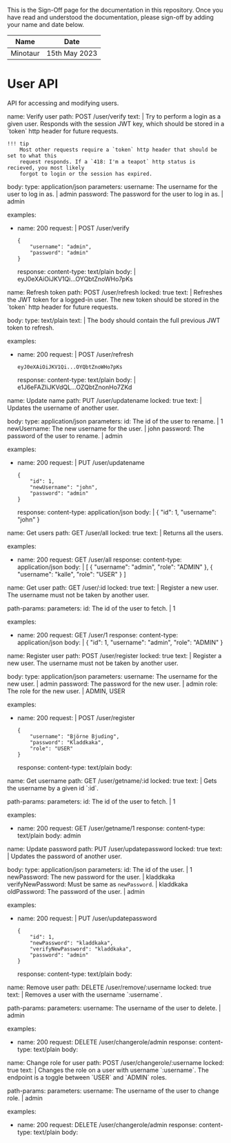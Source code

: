 <!-- sign-off-sheet:start -->
<!-- sign-off-cadence:1 month -->

This is the Sign-Off page for the documentation in this repository. Once you have read
and understood the documentation, please sign-off by adding your name and date below.

| Name          | Date            |
|--|--|
| Minotaur      | 15th May 2023   |
<!-- sign-off-sheet:end -->



# User API

API for accessing and modifying users.

<api>
name: Verify user
path: POST /user/verify
text: |
    Try to perform a login as a given user. Responds with the session JWT key, which should
    be stored in a `token` http header for future requests.

    !!! tip
        Most other requests require a `token` http header that should be set to what this
        request responds. If a `418: I'm a teapot` http status is recieved, you most likely
        forgot to login or the session has expired.
body:
    type: application/json
    parameters:
        username: The username for the user to log in as. | admin
        password: The password for the user to log in as. | admin

examples:
  - name: 200
    request: |
        POST /user/verify

        {
            "username": "admin",
            "password": "admin"
        }
    response:
        content-type: text/plain
        body: |
            eyJ0eXAiOiJKV1Qi...OYQbtZnoWHo7pKs
</api>

<api>
name: Refresh token
path: POST /user/refresh
locked: true
text: |
    Refreshes the JWT token for a logged-in user. The new token
    should be stored in the `token` http header for future requests.

body:
    type: text/plain
    text: |
        The body should contain the full previous JWT token to refresh.

examples:
  - name: 200
    request: |
        POST /user/refresh

        eyJ0eXAiOiJKV1Qi...OYQbtZnoWHo7pKs        
    response:
        content-type: text/plain
        body: |
            e1J6eFAZIiJKVdQL...OZQbtZnonHo7ZKd
</api>

<api>
name: Update name
path: PUT /user/updatename
locked: true
text: |
    Updates the username of another user.

body:
    type: application/json
    parameters:
        id: The id of the user to rename. | 1
        newUsername: The new username for the user. | john
        password: The password of the user to rename. | admin

examples:
  - name: 200
    request: |
        PUT /user/updatename

        {
            "id": 1,
            "newUsername": "john",
            "password": "admin"
        }
    response:
        content-type: application/json
        body: |
            {
                "id": 1,
                "username": "john"
            }
</api>

<api>
name: Get users
path: GET /user/all
locked: true
text: |
    Returns all the users.

examples:
  - name: 200
    request: GET /user/all
    response:
        content-type: application/json
        body: |
            [
                {
                    "username": "admin",
                    "role": "ADMIN"
                },
                {
                    "username": "kalle",
                    "role": "USER"
                }
            ]
</api>

<api>
name: Get user
path: GET /user/:id
locked: true
text: |
    Register a new user. The username must not
    be taken by another user.

path-params:
    parameters:
        id: The id of the user to fetch. | 1

examples:
  - name: 200
    request: GET /user/1
    response:
        content-type: application/json
        body: |
            {
                "id": 1,
                "username": "admin",
                "role": "ADMIN"
            }
</api>

<api>
name: Register user
path: POST /user/register
locked: true
text: |
    Register a new user. The username must not
    be taken by another user.

body:
    type: application/json
    parameters:
        username: The username for the new user. | admin
        password: The password for the new user. | admin
        role: The role for the new user. | ADMIN, USER

examples:
  - name: 200
    request: |
        POST /user/register

        {
            "username": "Björne Bjuding",
            "password": "Kladdkaka",
            "role": "USER"
        }
    response:
        content-type: text/plain
        body: <empty>
</api>

<api>
name: Get username
path: GET /user/getname/:id
locked: true
text: |
    Gets the username by a given id `:id`.

path-params:
    parameters:
        id: The id of the user to fetch. | 1

examples:
  - name: 200
    request: GET /user/getname/1
    response:
        content-type: text/plain
        body: admin
</api>

<api>
name: Update password
path: PUT /user/updatepassword
locked: true
text: |
    Updates the password of another user.

body:
    type: application/json
    parameters:
        id: The id of the user. | 1
        newPassword: The new password for the user. | kladdkaka
        verifyNewPassword: Must be same as `newPassword`. | kladdkaka
        oldPassword: The password of the user. | admin
  
examples:
  - name: 200
    request: |
        PUT /user/updatepassword

        {
            "id": 1,
            "newPassword": "kladdkaka",
            "verifyNewPassword": "kladdkaka",
            "password": "admin"
        }
    response:
        content-type: text/plain
        body: <empty>
</api>

<api>
name: Remove user
path: DELETE /user/remove/:username
locked: true
text: |
    Removes a user with the username `:username`.

path-params:
    parameters:
        username: The username of the user to delete. | admin

examples:
  - name: 200
    request: DELETE /user/changerole/admin
    response:
        content-type: text/plain
        body: <empty>
</api>

<api>
name: Change role for user
path: POST /user/changerole/:username
locked: true
text: |
  Changes the role on a user with username `:username`.
  The endpoint is a toggle between `USER` and `ADMIN` roles.

path-params:
  parameters:
    username: The username of the user to change role. | admin

examples:
  - name: 200
    request: DELETE /user/changerole/admin
    response:
      content-type: text/plain
      body: <empty>
</api>